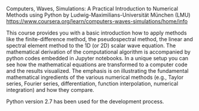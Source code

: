 Computers, Waves, Simulations: A Practical Introduction to Numerical Methods using Python
by Ludwig-Maximilians-Universität München (LMU)
https://www.coursera.org/learn/computers-waves-simulations/home/info

This course provides you with a basic introduction how to apply methods like the finite-difference method, the pseudospectral method, the linear and spectral element method to the 1D (or 2D) scalar wave equation. The mathematical derivation of the computational algorithm is accompanied by python codes embedded in Jupyter notebooks. In a unique setup you can see how the mathematical equations are transformed to a computer code and the results visualized. The emphasis is on illustrating the fundamental mathematical ingredients of the various numerical methods (e.g., Taylor series, Fourier series, differentiation, function interpolation, numerical integration) and how they compare.

Python version 2.7 has been used for the development process.
